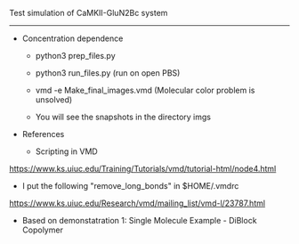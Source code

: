 Test simulation of CaMKII-GluN2Bc system

-------------------------------------------

- Concentration dependence

  - python3 prep_files.py

  - python3 run_files.py (run on open PBS)

  - vmd -e Make_final_images.vmd (Molecular color problem is unsolved)

  - You will see the snapshots in the directory imgs


- References

  - Scripting in VMD

https://www.ks.uiuc.edu/Training/Tutorials/vmd/tutorial-html/node4.html

  - I put the following "remove_long_bonds" in $HOME/.vmdrc

https://www.ks.uiuc.edu/Research/vmd/mailing_list/vmd-l/23787.html

  - Based on demonstatration 1: Single Molecule Example - DiBlock Copolymer
